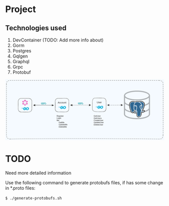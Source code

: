 # Project
## Technologies used
1. DevContainer (TODO: Add more info about)
2. Gorm
3. Postgres
4. Gqlgen
5. Graphql
6. Grpc
7. Protobuf

![Sander Mendes App Project-001](https://raw.githubusercontent.com/sandermendes/Go-Golang-Gorm-Postgres-Gqlgen-Graphql/main/assets/Project-001-2023-05-25-1843.png)

# TODO
Need more detailed information

Use the following command to generate protobufs files, if has some change in *.proto files:

`
$ ./generate-protobufs.sh
`
